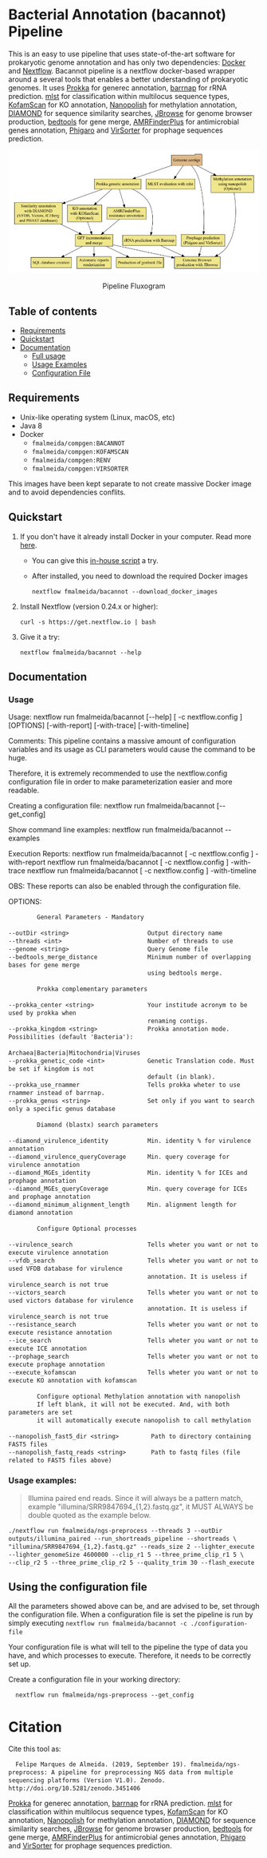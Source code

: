 # Bacterial Annotation (bacannot) Pipeline

This is an easy to use pipeline that uses state-of-the-art software for prokaryotic genome annotation and has only two dependencies: [Docker](https://www.docker.com/) and [Nextflow](https://github.com/nextflow-io/nextflow). Bacannot pipeline is a nextflow docker-based wrapper around a several tools that enables a better understanding of prokaryotic genomes. It uses [Prokka](https://github.com/tseemann/prokka) for generec annotation, [barrnap](https://github.com/tseemann/barrnap) for rRNA prediction. [mlst](https://github.com/tseemann/mlst) for classification within multilocus sequence types, [KofamScan](https://github.com/takaram/kofam_scan) for KO annotation, [Nanopolish](https://github.com/jts/nanopolish) for methylation annotation, [DIAMOND](https://github.com/bbuchfink/diamond) for sequence similarity searches, [JBrowse](http://jbrowse.org/) for genome browser production, [bedtools](https://bedtools.readthedocs.io/en/latest/) for gene merge, [AMRFinderPlus](https://github.com/ncbi/amr/wiki) for antimicrobial genes annotation, [Phigaro](https://github.com/bobeobibo/phigaro) and [VirSorter](https://github.com/simroux/VirSorter) for prophage sequences prediction.

<p align="center">
<img src="annotation_en.png">
<p align="center">Pipeline Fluxogram<p align="center">
</p>

## Table of contents

* [Requirements](https://github.com/fmalmeida/ngs-preprocess#requirements)
* [Quickstart](https://github.com/fmalmeida/ngs-preprocess#quickstart)
* [Documentation](https://github.com/fmalmeida/ngs-preprocess#documentation)
  * [Full usage](https://github.com/fmalmeida/ngs-preprocess#usage)
  * [Usage Examples](https://github.com/fmalmeida/ngs-preprocess#usage-examples)
  * [Configuration File](https://github.com/fmalmeida/ngs-preprocess#using-the-configuration-file)

## Requirements

* Unix-like operating system (Linux, macOS, etc)
* Java 8
* Docker
  * `fmalmeida/compgen:BACANNOT`
  * `fmalmeida/compgen:KOFAMSCAN`
  * `fmalmeida/compgen:RENV`
  * `fmalmeida/compgen:VIRSORTER`

This images have been kept separate to not create massive Docker image and to avoid dependencies conflits.

## Quickstart

1. If you don't have it already install Docker in your computer. Read more [here](https://docs.docker.com/).
    * You can give this [in-house script](https://github.com/fmalmeida/bioinfo/blob/master/dockerfiles/docker_install.sh) a try.
    * After installed, you need to download the required Docker images

          nextflow fmalmeida/bacannot --download_docker_images

2. Install Nextflow (version 0.24.x or higher):

       curl -s https://get.nextflow.io | bash

3. Give it a try:

       nextflow fmalmeida/bacannot --help

## Documentation

### Usage

   Usage:
   nextflow run fmalmeida/bacannot [--help] [ -c nextflow.config ] [OPTIONS] [-with-report] [-with-trace] [-with-timeline]

   Comments:
   This pipeline contains a massive amount of configuration variables and its usage as CLI parameters would
   cause the command to be huge.

   Therefore, it is extremely recommended to use the nextflow.config configuration file in order to make
   parameterization easier and more readable.

   Creating a configuration file:
   nextflow run fmalmeida/bacannot [--get_config]

   Show command line examples:
   nextflow run fmalmeida/bacannot --examples

   Execution Reports:
   nextflow run fmalmeida/bacannot [ -c nextflow.config ] -with-report
   nextflow run fmalmeida/bacannot [ -c nextflow.config ] -with-trace
   nextflow run fmalmeida/bacannot [ -c nextflow.config ] -with-timeline

   OBS: These reports can also be enabled through the configuration file.

   OPTIONS:

            General Parameters - Mandatory

    --outDir <string>                      Output directory name
    --threads <int>                        Number of threads to use
    --genome <string>                      Query Genome file
    --bedtools_merge_distance              Minimum number of overlapping bases for gene merge
                                           using bedtools merge.

            Prokka complementary parameters

    --prokka_center <string>               Your institude acronym to be used by prokka when
                                           renaming contigs.
    --prokka_kingdom <string>              Prokka annotation mode. Possibilities (default 'Bacteria'):
                                           Archaea|Bacteria|Mitochondria|Viruses
    --prokka_genetic_code <int>            Genetic Translation code. Must be set if kingdom is not
                                           default (in blank).
    --prokka_use_rnammer                   Tells prokka wheter to use rnammer instead of barrnap.
    --prokka_genus <string>                Set only if you want to search only a specific genus database

            Diamond (blastx) search parameters

    --diamond_virulence_identity           Min. identity % for virulence annotation
    --diamond_virulence_queryCoverage      Min. query coverage for virulence annotation
    --diamond_MGEs_identity                Min. identity % for ICEs and prophage annotation
    --diamond_MGEs_queryCoverage           Min. query coverage for ICEs and prophage annotation
    --diamond_minimum_alignment_length     Min. alignment length for diamond annotation

            Configure Optional processes

    --virulence_search                     Tells wheter you want or not to execute virulence annotation
    --vfdb_search                          Tells wheter you want or not to used VFDB database for virulence
                                           annotation. It is useless if virulence_search is not true
    --victors_search                       Tells wheter you want or not to used victors database for virulence
                                           annotation. It is useless if virulence_search is not true
    --resistance_search                    Tells wheter you want or not to execute resistance annotation
    --ice_search                           Tells wheter you want or not to execute ICE annotation
    --prophage_search                      Tells wheter you want or not to execute prophage annotation
    --execute_kofamscan                    Tells wheter you want or not to execute KO annotation with kofamscan

            Configure optional Methylation annotation with nanopolish
            If left blank, it will not be executed. And, with both parameters are set
            it will automatically execute nanopolish to call methylation

    --nanopolish_fast5_dir <string>         Path to directory containing FAST5 files
    --nanopolish_fastq_reads <string>       Path to fastq files (file related to FAST5 files above)

### Usage examples:

> Illumina paired end reads. Since it will always be a pattern match, example "illumina/SRR9847694_{1,2}.fastq.gz", it MUST ALWAYS be double quoted as the example below.

    ./nextflow run fmalmeida/ngs-preprocess --threads 3 --outDir outputs/illumina_paired --run_shortreads_pipeline --shortreads \
    "illumina/SRR9847694_{1,2}.fastq.gz" --reads_size 2 --lighter_execute --lighter_genomeSize 4600000 --clip_r1 5 --three_prime_clip_r1 5 \
    --clip_r2 5 --three_prime_clip_r2 5 --quality_trim 30 --flash_execute

## Using the configuration file

All the parameters showed above can be, and are advised to be, set through the configuration file. When a configuration file is set the pipeline is run by simply executing `nextflow run fmalmeida/bacannot -c ./configuration-file`

Your configuration file is what will tell to the pipeline the type of data you have, and which processes to execute. Therefore, it needs to be correctly set up.

Create a configuration file in your working directory:

      nextflow run fmalmeida/ngs-preprocess --get_config

# Citation

Cite this tool as:

      Felipe Marques de Almeida. (2019, September 19). fmalmeida/ngs-preprocess: A pipeline for preprocessing NGS data from multiple sequencing platforms (Version V1.0). Zenodo. http://doi.org/10.5281/zenodo.3451406

[Prokka](https://github.com/tseemann/prokka) for generec annotation, [barrnap](https://github.com/tseemann/barrnap) for rRNA prediction. [mlst](https://github.com/tseemann/mlst) for classification within multilocus sequence types, [KofamScan](https://github.com/takaram/kofam_scan) for KO annotation, [Nanopolish](https://github.com/jts/nanopolish) for methylation annotation, [DIAMOND](https://github.com/bbuchfink/diamond) for sequence similarity searches, [JBrowse](http://jbrowse.org/) for genome browser production, [bedtools](https://bedtools.readthedocs.io/en/latest/) for gene merge, [AMRFinderPlus](https://github.com/ncbi/amr/wiki) for antimicrobial genes annotation, [Phigaro](https://github.com/bobeobibo/phigaro) and [VirSorter](https://github.com/simroux/VirSorter) for prophage sequences prediction.
